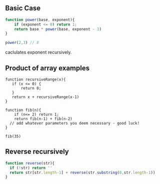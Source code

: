 ## Basic Case
```js
function power(base, exponent){
    if (exponent <= 0) return 1;
    return base * power(base, exponent - 1)
}

power(2,3) // 8
```
caclulates exponent recursively.

## Product of array examples
```
function recursiveRange(x){
   if (x <= 0) { 
       return 0;
   }
   return x + recursiveRange(x-1)
}

function fib(n){
    if (n<= 2) return 1;
    return fib(n-1) + fib(n-2)
  // add whatever parameters you deem necessary - good luck!  
}

fib(35)
```

## Reverse recursively
```js
function reverse(str){
  if (!str) return ''
  return str[str.length-1] + reverse(str.substring(0,str.length-1))
}
```